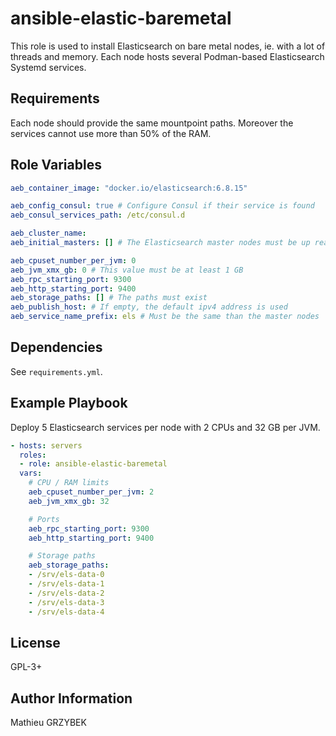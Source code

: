 ansible-elastic-baremetal
=========================

This role is used to install Elasticsearch on bare metal nodes, ie. with a lot 
of threads and memory.
Each node hosts several Podman-based Elasticsearch Systemd services.

Requirements
------------

Each node should provide the same mountpoint paths. Moreover the services cannot 
use more than 50% of the RAM.

Role Variables
--------------

```yaml
aeb_container_image: "docker.io/elasticsearch:6.8.15"

aeb_config_consul: true # Configure Consul if their service is found
aeb_consul_services_path: /etc/consul.d

aeb_cluster_name:
aeb_initial_masters: [] # The Elasticsearch master nodes must be up reachable

aeb_cpuset_number_per_jvm: 0
aeb_jvm_xmx_gb: 0 # This value must be at least 1 GB
aeb_rpc_starting_port: 9300
aeb_http_starting_port: 9400
aeb_storage_paths: [] # The paths must exist
aeb_publish_host: # If empty, the default ipv4 address is used
aeb_service_name_prefix: els # Must be the same than the master nodes
```

Dependencies
------------

See `requirements.yml`.

Example Playbook
----------------

Deploy 5 Elasticsearch services per node with 2 CPUs and 32 GB per JVM.

```yaml
- hosts: servers
  roles:
  - role: ansible-elastic-baremetal
  vars:
    # CPU / RAM limits
    aeb_cpuset_number_per_jvm: 2
    aeb_jvm_xmx_gb: 32

    # Ports
    aeb_rpc_starting_port: 9300
    aeb_http_starting_port: 9400

    # Storage paths
    aeb_storage_paths:
    - /srv/els-data-0
    - /srv/els-data-1
    - /srv/els-data-2
    - /srv/els-data-3
    - /srv/els-data-4
```

License
-------

GPL-3+

Author Information
------------------

Mathieu GRZYBEK

